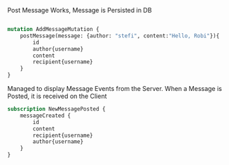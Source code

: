 
Post Message Works, Message is Persisted in DB
```graphql

mutation AddMessageMutation {
    postMessage(message: {author: "stefi", content:"Hello, Robi"}){
        id
        author{username}
        content
        recipient{username}
    }
}
```


Managed to display  Message Events from the Server.
When a Message is Posted, it is received on the Client

```graphql
subscription NewMessagePosted {
    messageCreated {
        id
        content
        recipient{username}
        author{username}
    }
}
```
